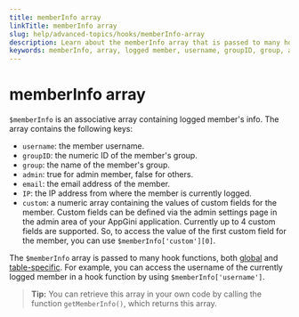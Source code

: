 ```yaml
---
title: memberInfo array
linkTitle: memberInfo array
slug: help/advanced-topics/hooks/memberInfo-array
description: Learn about the memberInfo array that is passed to many hook functions in AppGini, and contains the info of the currently logged member.
keywords: memberInfo, array, logged member, username, groupID, group, admin, email, IP, custom fields, getMemberInfo
---
```


# memberInfo array

`$memberInfo` is an associative array containing logged member's info. The array contains the following keys:

*   `username`: the member username.
*   `groupID`: the numeric ID of the member's group.
*   `group`: the name of the member's group.
*   `admin`: true for admin member, false for others.
*   `email`: the email address of the member.
*   `IP`: the IP address from where the member is currently logged.
*   `custom`: a numeric array containing the values of custom fields for the member. Custom fields can be defined via the admin settings page in the admin area of your AppGini application. Currently up to 4 custom fields are supported. So, to access the value of the first custom field for the member, you can use `$memberInfo['custom'][0]`.

The `$memberInfo` array is passed to many hook functions, both [global](/appgini/help/advanced-topics/hooks/global-hooks/) and [table-specific](/appgini/help/advanced-topics/hooks/table-specific-hooks/). For example, you can access the username of the currently logged member in a hook function by using `$memberInfo['username']`.

> **Tip:** You can retrieve this array in your own code by calling the function `getMemberInfo()`, which returns this array.

